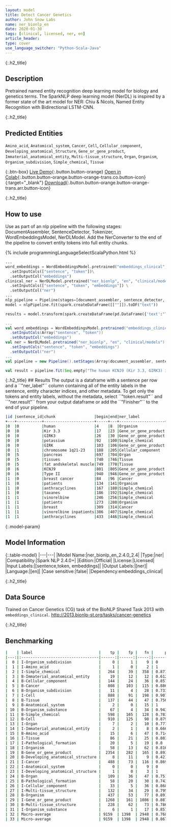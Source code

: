 ```yaml
---
layout: model
title: Detect Cancer Genetics
author: John Snow Labs
name: ner_bionlp_en
date: 2020-01-30
tags: [clinical, licensed, ner, en]
article_header:
type: cover
use_language_switcher: "Python-Scala-Java"
---
```


{:.h2_title}
## Description

Pretrained named entity recognition deep learning model for biology and genetics terms. The SparkNLP deep learning model (NerDL) is inspired by a former state of the art model for NER: Chiu & Nicols, Named Entity Recognition with Bidirectional LSTM-CNN. 

{:.h2_title}
## Predicted Entities 
``Amino_acid``, ``Anatomical_system``, ``Cancer``, ``Cell``, ``Cellular_component``, ``Developing_anatomical_Structure``, ``Gene_or_gene_product``, ``Immaterial_anatomical_entity``, ``Multi-tissue_structure``, ``Organ``, ``Organism``, ``Organism_subdivision``, ``Simple_chemical``, ``Tissue``


{:.btn-box}
[Live Demo](https://demo.johnsnowlabs.com/healthcare/NER_TUMOR){:.button.button-orange}
[Open in Colab](https://githubtocolab.com/JohnSnowLabs/spark-nlp-workshop/blob/master/tutorials/Certification_Trainings/Healthcare/1.Clinical_Named_Entity_Recognition_Model.ipynb){:.button.button-orange.button-orange-trans.co.button-icon}{:target="_blank"}
[Download](https://s3.amazonaws.com/auxdata.johnsnowlabs.com/clinical/models/ner_bionlp_en_2.4.0_2.4_1580237286004.zip){:.button.button-orange.button-orange-trans.arr.button-icon}

{:.h2_title}
## How to use
Use as part of an nlp pipeline with the following stages: DocumentAssembler, SentenceDetector, Tokenizer, WordEmbeddingsModel, NerDLModel. Add the NerConverter to the end of the pipeline to convert entity tokens into full entity chunks.

<div class="tabs-box" markdown="1">

{% include programmingLanguageSelectScalaPython.html %}


```python
...
word_embeddings = WordEmbeddingsModel.pretrained("embeddings_clinical", "en", "clinical/models")\
  .setInputCols(["sentence", "token"])\
  .setOutputCol("embeddings")
clinical_ner = NerDLModel.pretrained("ner_bionlp", "en", "clinical/models") \
  .setInputCols(["sentence", "token", "embeddings"]) \
  .setOutputCol("ner")
...
nlp_pipeline = Pipeline(stages=[document_assembler, sentence_detector, tokenizer, word_embeddings, clinical_ner, ner_converter])
model = nlpPipeline.fit(spark.createDataFrame([[""]]).toDF("text"))

results = model.transform(spark.createDataFrame(pd.DataFrame({'text':"The human KCNJ9 (Kir 3.3, GIRK3) is a member of the G-protein-activated inwardly rectifying potassium (GIRK) channel family. Here we describe the genomicorganization of the KCNJ9 locus on chromosome 1q21-23 as a candidate gene forType II diabetes mellitus in the Pima Indian population. The gene spansapproximately 7.6 kb and contains one noncoding and two coding exons separated byapproximately 2.2 and approximately 2.6 kb introns, respectively. We identified14 single nucleotide polymorphisms (SNPs), including one that predicts aVal366Ala substitution, and an 8 base-pair (bp) insertion/deletion. Ourexpression studies revealed the presence of the transcript in various humantissues including pancreas, and two major insulin-responsive tissues: fat andskeletal muscle. The characterization of the KCNJ9 gene should facilitate furtherstudies on the function of the KCNJ9 protein and allow evaluation of thepotential role of the locus in Type II diabetes."})))

```

```scala
...
val word_embeddings = WordEmbeddingsModel.pretrained("embeddings_clinical", "en", "clinical/models")
  .setInputCols(Array("sentence", "token"))
  .setOutputCol("embeddings")
val ner = NerDLModel.pretrained("ner_bionlp", "en", "clinical/models")
  .setInputCols("sentence", "token", "embeddings")
  .setOutputCol("ner")
...
val pipeline = new Pipeline().setStages(Array(document_assembler, sentence_detector, tokenizer, word_embeddings, ner, ner_converter))

val result = pipeline.fit(Seq.empty["The human KCNJ9 (Kir 3.3, GIRK3) is a member of the G-protein-activated inwardly rectifying potassium (GIRK) channel family. Here we describe the genomicorganization of the KCNJ9 locus on chromosome 1q21-23 as a candidate gene forType II diabetes mellitus in the Pima Indian population. The gene spansapproximately 7.6 kb and contains one noncoding and two coding exons separated byapproximately 2.2 and approximately 2.6 kb introns, respectively. We identified14 single nucleotide polymorphisms (SNPs), including one that predicts aVal366Ala substitution, and an 8 base-pair (bp) insertion/deletion. Ourexpression studies revealed the presence of the transcript in various humantissues including pancreas, and two major insulin-responsive tissues: fat andskeletal muscle. The characterization of the KCNJ9 gene should facilitate furtherstudies on the function of the KCNJ9 protein and allow evaluation of thepotential role of the locus in Type II diabetes."].toDS.toDF("text")).transform(data)

```

</div>
{:.h2_title}
## Results
The output is a dataframe with a sentence per row and a ``"ner_label"`` column containing all of the entity labels in the sentence, entity character indices, and other metadata. To get only the tokens and entity labels, without the metadata, select ``"token.result"`` and ``"ner.result"`` from your output dataframe or add the ``"Finisher"`` to the end of your pipeline.

```bash
|id |sentence_id|chunk                 |begin|end|ner_label           |
+---+-----------+----------------------+-----+---+--------------------+
|0  |0          |human                 |4    |8  |Organism            |
|0  |0          |Kir 3.3               |17   |23 |Gene_or_gene_product|
|0  |0          |GIRK3                 |26   |30 |Gene_or_gene_product|
|0  |0          |potassium             |92   |100|Simple_chemical     |
|0  |0          |GIRK                  |103  |106|Gene_or_gene_product|
|0  |1          |chromosome 1q21-23    |188  |205|Cellular_component  |
|0  |5          |pancreas              |697  |704|Organ               |
|0  |5          |tissues               |740  |746|Tissue              |
|0  |5          |fat andskeletal muscle|749  |770|Tissue              |
|0  |6          |KCNJ9                 |801  |805|Gene_or_gene_product|
|0  |6          |Type II               |940  |946|Gene_or_gene_product|
|1  |0          |breast cancer         |84   |96 |Cancer              |
|1  |0          |patients              |134  |141|Organism            |
|1  |0          |anthracyclines        |167  |180|Simple_chemical     |
|1  |0          |taxanes               |186  |192|Simple_chemical     |
|1  |1          |vinorelbine           |246  |256|Simple_chemical     |
|1  |1          |patients              |273  |280|Organism            |
|1  |1          |breast                |309  |314|Cancer              |
|1  |1          |vinorelbine inpatients|386  |407|Simple_chemical     |
|1  |1          |anthracyclines        |433  |446|Simple_chemical     |
```

{:.model-param}
## Model Information

{:.table-model}
|---|---|
|Model Name:|ner_bionlp_en_2.4.0_2.4|
|Type:|ner|
|Compatibility:|Spark NLP 2.4.0+|
|Edition:|Official|
|License:|Licensed|
|Input Labels:|[sentence,token, embeddings]|
|Output Labels:|[ner]|
|Language:|[en]|
|Case sensitive:|false|
|Dependency:embeddings_clinical|

{:.h2_title}
## Data Source
Trained on Cancer Genetics (CG) task of the BioNLP Shared Task 2013 with ``embeddings_clinical``.
http://2013.bionlp-st.org/tasks/cancer-genetics

{:.h2_title}
## Benchmarking
```bash
|    | label                             |    tp |    fp |   fn |     prec |      rec |       f1 |
|---:|:----------------------------------|------:|------:|-----:|---------:|---------:|---------:|
|  0 | I-Organism_subdivision            |     0 |     1 |    9 | 0        | 0        | 0        |
|  1 | I-Amino_acid                      |     1 |     0 |    2 | 1        | 0.333333 | 0.5      |
|  2 | I-Simple_chemical                 |   264 |    39 |  358 | 0.871287 | 0.424437 | 0.570811 |
|  3 | B-Immaterial_anatomical_entity    |    19 |    12 |   12 | 0.612903 | 0.612903 | 0.612903 |
|  4 | B-Cellular_component              |   144 |    24 |   36 | 0.857143 | 0.8      | 0.827586 |
|  5 | B-Cancer                          |   808 |   103 |  115 | 0.886937 | 0.875406 | 0.881134 |
|  6 | B-Organism_subdivision            |    11 |     4 |   28 | 0.733333 | 0.282051 | 0.407407 |
|  7 | I-Cell                            |   888 |    91 |  198 | 0.907048 | 0.81768  | 0.860048 |
|  8 | B-Tissue                          |   137 |    44 |   47 | 0.756906 | 0.744565 | 0.750685 |
|  9 | B-Anatomical_system               |     2 |     0 |   15 | 1        | 0.117647 | 0.210526 |
| 10 | B-Organism_substance              |    67 |     4 |   34 | 0.943662 | 0.663366 | 0.77907  |
| 11 | B-Simple_chemical                 |   598 |   165 |  128 | 0.783748 | 0.823692 | 0.803224 |
| 12 | B-Cell                            |   910 |   125 |   98 | 0.879227 | 0.902778 | 0.890847 |
| 13 | I-Organ                           |     7 |     2 |   10 | 0.777778 | 0.411765 | 0.538462 |
| 14 | I-Immaterial_anatomical_entity    |     2 |     1 |    8 | 0.666667 | 0.2      | 0.307692 |
| 15 | B-Amino_acid                      |    15 |     6 |   47 | 0.714286 | 0.241935 | 0.361446 |
| 16 | I-Tissue                          |    86 |    21 |   25 | 0.803738 | 0.774775 | 0.788991 |
| 17 | I-Pathological_formation          |    20 |     5 |   19 | 0.8      | 0.512821 | 0.625    |
| 18 | I-Organism                        |    58 |    13 |   62 | 0.816901 | 0.483333 | 0.60733  |
| 19 | B-Gene_or_gene_product            |  2354 |   282 |  165 | 0.89302  | 0.934498 | 0.913288 |
| 20 | B-Developing_anatomical_structure |     8 |    11 |    9 | 0.421053 | 0.470588 | 0.444444 |
| 21 | I-Cancer                          |   488 |    73 |  116 | 0.869875 | 0.807947 | 0.837768 |
| 22 | I-Anatomical_system               |     0 |     0 |    9 | 0        | 0        | 0        |
| 23 | I-Developing_anatomical_structure |     1 |     0 |    3 | 1        | 0.25     | 0.4      |
| 24 | B-Organ                           |   109 |    36 |   47 | 0.751724 | 0.698718 | 0.724252 |
| 25 | B-Pathological_formation          |    58 |    20 |   30 | 0.74359  | 0.659091 | 0.698795 |
| 26 | I-Cellular_component              |    33 |     5 |   36 | 0.868421 | 0.478261 | 0.616822 |
| 27 | I-Multi-tissue_structure          |   132 |    34 |   29 | 0.795181 | 0.819876 | 0.807339 |
| 28 | B-Organism                        |   437 |    53 |   77 | 0.891837 | 0.850195 | 0.870518 |
| 29 | I-Gene_or_gene_product            |  1268 |   161 | 1086 | 0.887334 | 0.538658 | 0.670367 |
| 30 | B-Multi-tissue_structure          |   228 |    62 |   73 | 0.786207 | 0.757475 | 0.771574 |
| 31 | I-Organism_substance              |     6 |     1 |   17 | 0.857143 | 0.26087  | 0.4      |
| 32 | Macro-average                     | 9159  | 1398  | 2948 | 0.76803  | 0.548396 | 0.639891 |
| 33 | Micro-average                     | 9159  | 1398  | 2948 | 0.867576 | 0.756505 | 0.808242 |
```